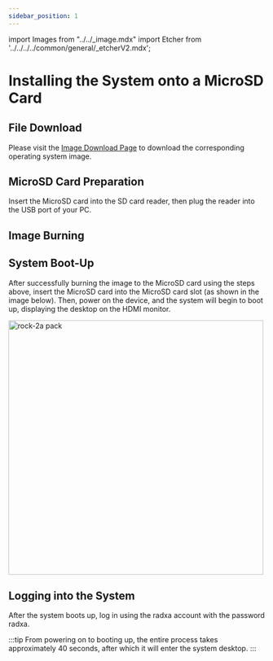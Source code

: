 ```yaml
---
sidebar_position: 1
---
```


import Images from "../../\_image.mdx"
import Etcher from '../../../../common/general/\_etcherV2.mdx';

# Installing the System onto a MicroSD Card

## File Download

Please visit the [Image Download Page](../../download.md) to download the corresponding operating system image.

## MicroSD Card Preparation

Insert the MicroSD card into the SD card reader, then plug the reader into the USB port of your PC.

## Image Burning

<Etcher/>

## System Boot-Up

After successfully burning the image to the MicroSD card using the steps above, insert the MicroSD card into the MicroSD card slot (as shown in the image below). Then, power on the device, and the system will begin to boot up, displaying the desktop on the HDMI monitor.

<img src="/img/rock2a/rock-2a-insert-sd.webp" width="500" alt="rock-2a pack" />

## Logging into the System

After the system boots up, log in using the radxa account with the password radxa.

:::tip
From powering on to booting up, the entire process takes approximately 40 seconds, after which it will enter the system desktop.
:::
